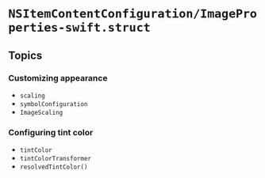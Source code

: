 # ``NSItemContentConfiguration/ImageProperties-swift.struct``

## Topics

### Customizing appearance

- ``scaling``
- ``symbolConfiguration``
- ``ImageScaling``

### Configuring tint color

- ``tintColor``
- ``tintColorTransformer``
- ``resolvedTintColor()``
